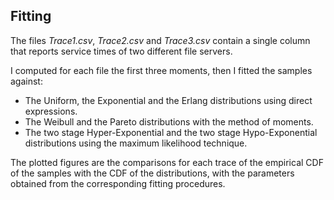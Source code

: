 ## Fitting

The files _Trace1.csv_, _Trace2.csv_ and _Trace3.csv_ contain a single column that reports service times of two different file servers.

I computed for each file the first three moments, then I fitted the samples against:
- The Uniform, the Exponential and the Erlang distributions using direct expressions.
- The Weibull and the Pareto distributions with the method of moments.
- The two stage Hyper-Exponential and the two stage Hypo-Exponential distributions using the maximum likelihood technique.

The plotted figures are the comparisons for each trace of the empirical CDF of the samples with the CDF of the distributions, with the parameters obtained from the corresponding fitting procedures.
